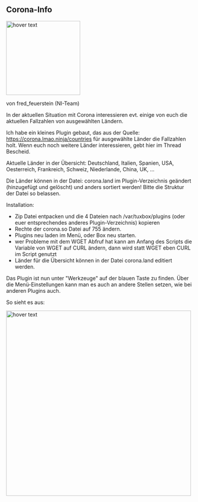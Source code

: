## Corona-Info

<p>
  <img src="https://www.neutrino-images.de/channellogos/corona/corona.png" width="200" title="hover text">
</p>

von fred_feuerstein (NI-Team)


In der aktuellen Situation mit Corona interessieren evt. einige von euch die aktuellen Fallzahlen von ausgewählten Ländern.

Ich habe ein kleines Plugin gebaut, das aus der Quelle: https://corona.lmao.ninja/countries für ausgewählte Länder die Fallzahlen holt.
Wenn euch noch weitere Länder interessieren, gebt hier im Thread Bescheid.

Aktuelle Länder in der Übersicht: Deutschland, Italien, Spanien, USA, Oesterreich, Frankreich, Schweiz, Niederlande, China, UK, ...

Die Länder können in der Datei: corona.land im Plugin-Verzeichnis geändert (hinzugefügt und gelöscht) und anders sortiert werden! Bitte die Struktur der Datei so belassen.

Installation:

- Zip Datei entpacken und die 4 Dateien nach /var/tuxbox/plugins (oder euer entsprechendes anderes Plugin-Verzeichnis) kopieren
- Rechte der corona.so Datei auf 755 ändern.
- Plugins neu laden im Menü, oder Box neu starten.
- wer Probleme mit dem WGET Abfruf hat kann am Anfang des Scripts die Variable von WGET auf CURL ändern, dann wird statt WGET eben CURL im Script genutzt
- Länder für die Übersicht können in der Datei corona.land editiert werden.

Das Plugin ist nun unter "Werkzeuge" auf der blauen Taste zu finden. Über die Menü-Einstellungen kann man es auch an andere Stellen setzen, wie bei anderen Plugins auch.

So sieht es aus:

<p>

  <img src="https://www.neutrino-images.de/channellogos/corona/screenshot3.png" width="500" title="hover text">
</p>




